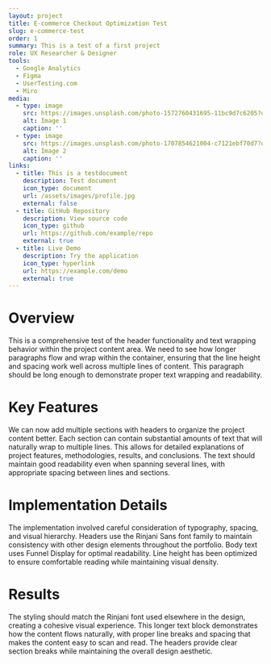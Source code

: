 ```yaml
---
layout: project
title: E-commerce Checkout Optimization Test
slug: e-commerce-test
order: 1
summary: This is a test of a first project
role: UX Researcher & Designer
tools:
  - Google Analytics
  - Figma
  - UserTesting.com
  - Miro
media:
  - type: image
    src: https://images.unsplash.com/photo-1572760431695-11bc9d7c6205?q=80&w=2080&auto=format&fit=crop&ixlib=rb-4.1.0&ixid=M3wxMjA3fDB8MHxwaG90by1wYWdlfHx8fGVufDB8fHx8fA%3D%3D
    alt: Image 1
    caption: ''
  - type: image
    src: https://images.unsplash.com/photo-1707854621004-c7121ebf70d7?q=80&w=1430&auto=format&fit=crop&ixlib=rb-4.1.0&ixid=M3wxMjA3fDB8MHxwaG90by1wYWdlfHx8fGVufDB8fHx8fA%3D%3D
    alt: Image 2
    caption: ''
links:
  - title: This is a testdocument
    description: Test document
    icon_type: document
    url: /assets/images/profile.jpg
    external: false
  - title: GitHub Repository
    description: View source code
    icon_type: github
    url: https://github.com/example/repo
    external: true
  - title: Live Demo
    description: Try the application
    icon_type: hyperlink
    url: https://example.com/demo
    external: true
---
```

# Overview
This is a comprehensive test of the header functionality and text wrapping behavior within the project content area. We need to see how longer paragraphs flow and wrap within the container, ensuring that the line height and spacing work well across multiple lines of content. This paragraph should be long enough to demonstrate proper text wrapping and readability.

# Key Features
We can now add multiple sections with headers to organize the project content better. Each section can contain substantial amounts of text that will naturally wrap to multiple lines. This allows for detailed explanations of project features, methodologies, results, and conclusions. The text should maintain good readability even when spanning several lines, with appropriate spacing between lines and sections.

# Implementation Details
The implementation involved careful consideration of typography, spacing, and visual hierarchy. Headers use the Rinjani Sans font family to maintain consistency with other design elements throughout the portfolio. Body text uses Funnel Display for optimal readability. Line height has been optimized to ensure comfortable reading while maintaining visual density.

# Results
The styling should match the Rinjani font used elsewhere in the design, creating a cohesive visual experience. This longer text block demonstrates how the content flows naturally, with proper line breaks and spacing that makes the content easy to scan and read. The headers provide clear section breaks while maintaining the overall design aesthetic.
